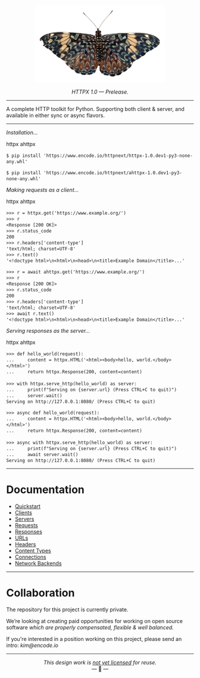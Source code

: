 <p align="center">
  <img width="350" height="208" src="https://raw.githubusercontent.com/encode/httpx/master/docs/img/butterfly.png" alt='HTTPX'>
</p>

<p align="center"><em>HTTPX 1.0 — Prelease.</em></p>

---

A complete HTTP toolkit for Python. Supporting both client & server, and available in either sync or async flavors.

---

*Installation...*

<div class="tabs"><a onclick="httpx()" class="httpx">httpx</a> <a onclick="ahttpx()" class="ahttpx hidden">ahttpx</a></div>

```{ .shell .httpx }
$ pip install 'https://www.encode.io/httpnext/httpx-1.0.dev1-py3-none-any.whl'
```

```{ .shell .ahttpx .hidden }
$ pip install 'https://www.encode.io/httpnext/ahttpx-1.0.dev1-py3-none-any.whl'
```

*Making requests as a client...*

<div class="tabs"><a onclick="httpx()" class="httpx">httpx</a> <a onclick="ahttpx()" class="ahttpx hidden">ahttpx</a></div>

```{ .python .httpx }
>>> r = httpx.get('https://www.example.org/')
>>> r
<Response [200 OK]>
>>> r.status_code
200
>>> r.headers['content-type']
'text/html; charset=UTF-8'
>>> r.text()
'<!doctype html>\n<html>\n<head>\n<title>Example Domain</title>...'
```

```{ .python .ahttpx .hidden }
>>> r = await ahttpx.get('https://www.example.org/')
>>> r
<Response [200 OK]>
>>> r.status_code
200
>>> r.headers['content-type']
'text/html; charset=UTF-8'
>>> await r.text()
'<!doctype html>\n<html>\n<head>\n<title>Example Domain</title>...'
```

*Serving responses as the server...*

<div class="tabs"><a onclick="httpx()" class="httpx">httpx</a> <a onclick="ahttpx()" class="ahttpx hidden">ahttpx</a></div>

```{ .python .httpx }
>>> def hello_world(request):
...     content = httpx.HTML('<html><body>hello, world.</body></html>')
...     return httpx.Response(200, content=content)

>>> with httpx.serve_http(hello_world) as server:
...     print(f"Serving on {server.url} (Press CTRL+C to quit)")
...     server.wait()
Serving on http://127.0.0.1:8080/ (Press CTRL+C to quit)
```

```{ .python .ahttpx .hidden }
>>> async def hello_world(request):
...     content = httpx.HTML('<html><body>hello, world.</body></html>')
...     return httpx.Response(200, content=content)

>>> async with httpx.serve_http(hello_world) as server:
...     print(f"Serving on {server.url} (Press CTRL+C to quit)")
...     await server.wait()
Serving on http://127.0.0.1:8080/ (Press CTRL+C to quit)
```

---

# Documentation

* [Quickstart](quickstart.md)
* [Clients](clients.md)
* [Servers](servers.md)
* [Requests](requests.md)
* [Responses](responses.md)
* [URLs](urls.md)
* [Headers](headers.md)
* [Content Types](content-types.md)
* [Connections](connections.md)
* [Network Backends](networking.md)

---

# Collaboration

The repository for this project is currently private.

We’re looking at creating paid opportunities for working on open source software *which are properly compensated, flexible & well balanced.*

If you're interested in a position working on this project, please send an intro: *kim&#x40;encode.io*

---

<p align="center"><i>This design work is <a href="https://www.encode.io/httpnext/about">not yet licensed</a> for reuse.</i><br/>&mdash; 🦋 &mdash;</p>
